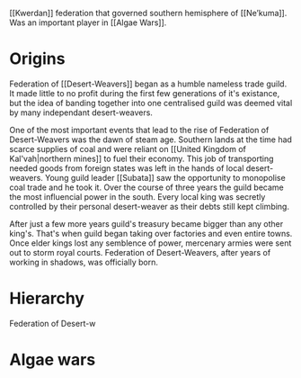 [[Kwerdan]] federation that governed southern hemisphere of [[Ne’kuma]]. Was an important player in [[Algae Wars]].

# Origins
Federation of [[Desert-Weavers]] began as a humble nameless trade guild. It made little to no profit during the first few generations of it's existance, but the idea of banding together into one centralised guild was deemed vital by many independant desert-weavers.

One of the most important events that lead to the rise of Federation of Desert-Weavers was the dawn of steam age. Southern lands at the time had scarce supplies of coal and were reliant on [[United Kingdom of Kal'vah|northern mines]] to fuel their economy. This job of transporting needed goods from foreign states was left in the hands of local desert-weavers. Young guild leader [[Subata]] saw the opportunity to monopolise coal trade and he took it. Over the course of three years the guild became the most influencial power in the south. Every local king was secretly controlled by their personal desert-weaver as their debts still kept climbing. 

After just a few more years guild's treasury became bigger than any other king's. That's when guild began taking over factories and even entire towns. Once elder kings lost any semblence of power, mercenary armies were sent out to storm royal courts. Federation of Desert-Weavers, after years of working in shadows, was officially born.
# Hierarchy
Federation of Desert-w
# Algae wars